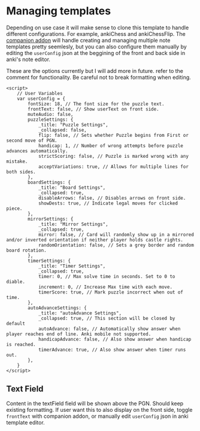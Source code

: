# Managing templates

Depending on use case it will make sense to clone this template to handle different configurations. For example, ankiChess and ankiChessFlip. The [companion addon](https://ankiweb.net/shared/info/1300975327?cb=1755601119118) will handle creating and managing multiple note templates pretty seemlesly, but you can also configure them manually by editing the `userConfig` json at the beggining of the front and back side in anki's note editor.

These are the options currently but I will add more in future. refer to the comment for functionality. Be careful not to break formatting when editing.

```
<script>
    // User Variables
    var userConfig = {
        fontSize: 18, // The font size for the puzzle text.
        frontText: false, // Show userText on front side.
        muteAudio: false,
        puzzleSettings: {
            _title: "Puzzle Settings",
            _collapsed: false,
            flip: false, // Sets whether Puzzle begins from First or second move of PGN.
            handicap: 1, // Number of wrong attempts before puzzle advances automatically.
            strictScoring: false, // Puzzle is marked wrong with any mistake.
            acceptVariations: true, // Allows for multiple lines for both sides.
        },
        boardSettings: {
            _title: "Board Settings",
            _collapsed: true,
            disableArrows: false, // Disables arrows on front side.
            showDests: true, // Indicate legal moves for clicked piece.
        },
        mirrorSettings: {
            _title: "Mirror Settings",
            _collapsed: true,
            mirror: false, // Card will randomly show up in a mirrored and/or inverted orientation if neither player holds castle rights.
            randomOrientation: false, // Sets a grey border and random board rotation.
        },
        timerSettings: {
            _title: "Timer Settings",
            _collapsed: true,
            timer: 0, // Max solve time in seconds. Set to 0 to diable.
            increment: 0, // Increase Max time with each move.
            timerScore: true, // Mark puzzle incorrect when out of time.
        },
        autoAdvanceSettings: {
            _title: "autoAdvance Settings",
            _collapsed: true, // This section will be closed by default
            autoAdvance: false, // Automatically show answer when player reaches end of line. Anki mobile not supported.
            handicapAdvance: false, // Also show answer when handicap is reached.
            timerAdvance: true, // Also show answer when timer runs out.
        },
    }
</script>
```

## Text Field

Content in the textField field will be shown above the PGN. Should keep existing formatting. If user want this to also display on the front side, toggle `frontText` with companion addon, or manually edit `userConfig` json in anki template editor.
